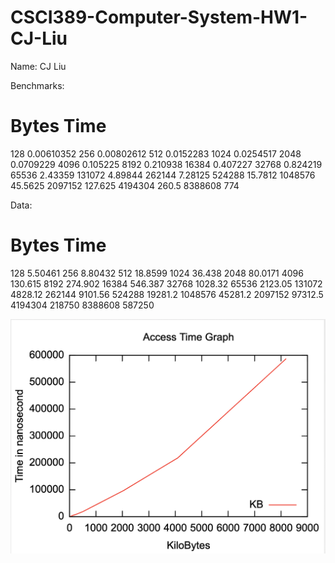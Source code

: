 # CSCI389-Computer-System-HW1-CJ-Liu
Name: CJ Liu

Benchmarks:
# Bytes		Time
128			0.00610352
256			0.00802612
512			0.0152283
1024		0.0254517
2048		0.0709229
4096		0.105225
8192		0.210938
16384		0.407227
32768		0.824219
65536		2.43359
131072		4.89844
262144		7.28125
524288		15.7812
1048576		45.5625
2097152		127.625
4194304		260.5
8388608		774

Data:
# Bytes		Time
128			5.50461
256			8.80432
512			18.8599
1024		36.438
2048		80.0171
4096		130.615
8192		274.902
16384		546.387
32768		1028.32
65536		2123.05
131072		4828.12
262144		9101.56
524288		19281.2
1048576		45281.2
2097152		97312.5
4194304		218750
8388608		587250

![Graph](https://github.com/hiCJLiu/CSCI389-Computer-System-HW1-CJ-Liu/blob/master/Graph.png)
